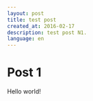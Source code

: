 ```yaml
---
layout: post
title: test post
created_at: 2016-02-17
description: test post N1.
language: en
---
```


# Post 1

Hello world!

